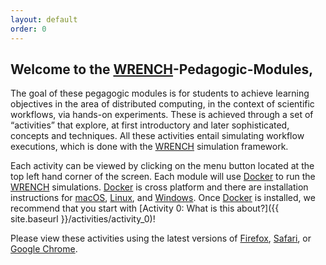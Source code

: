 ```yaml
---
layout: default
order: 0
---
```

## Welcome to the [WRENCH](http://wrench-project.org)-Pedagogic-Modules,

The goal of these pegagogic modules is for students to achieve learning objectives in the area of distributed computing, in the context of scientific workflows, via hands-on experiments.
These is achieved through a set of “activities” that explore, at first introductory and later sophisticated, concepts and techniques. All these activities entail simulating workflow executions, which is done with the [WRENCH](http://wrench-project.org) simulation framework.

Each activity can be viewed by clicking on the menu button located at the top left hand corner of the screen. Each module will
use [Docker](https://docker.com) to run the [WRENCH](http://wrench-project.org) simulations. [Docker](https://docker.com) is cross platform and there
are installation instructions for [macOS](https://docs.docker.com/docker-for-mac/install/), [Linux](https://docs.docker.com/install/linux/docker-ce/ubuntu/),
and [Windows](https://docs.docker.com/docker-for-windows/install/). Once [Docker](https://docker.com) is installed, we recommend that you start with
[Activity 0: What is this about?]({{ site.baseurl }}/activities/activity_0)!

Please view these activities using the latest versions of [Firefox](https://www.mozilla.org/en-US/firefox/new/), [Safari](https://www.apple.com/safari/), or
[Google Chrome](https://www.google.com/chrome/). 
